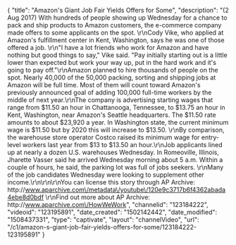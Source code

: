 {
    "title": "Amazon's Giant Job Fair Yields Offers for Some",
    "description": "(2 Aug 2017) With hundreds of people showing up Wednesday for a chance to pack and ship products to Amazon customers, the e-commerce company made offers to some applicants on the spot. \r\nCody Vike, who applied at Amazon's fulfillment center in Kent, Washington, says he was one of those offered a job. \r\n\"I have a lot friends who work for Amazon and have nothing but good things to say,\" Vike said. \"Pay initially starting out is a little lower than expected but work your way up, put in the hard work and it's going to pay off.\"\r\nAmazon planned to hire thousands of people on the spot. Nearly 40,000 of the 50,000 packing, sorting and shipping jobs at Amazon will be full time. Most of them will count toward Amazon's previously announced goal of adding 100,000 full-time workers by the middle of next year.\r\nThe company is advertising starting wages that range from $11.50 an hour in Chattanooga, Tennessee, to $13.75 an hour in Kent, Washington, near Amazon's Seattle headquarters. The $11.50 rate amounts to about $23,920 a year. In Washington state, the current minimum wage is $11.50 but by 2020 this will increase to $13.50. \r\nBy comparison, the warehouse store operator Costco raised its minimum wage for entry-level workers last year from $13 to $13.50 an hour.\r\nJob applicants lined up at nearly a dozen U.S. warehouses Wednesday. In Romeoville, Illinois, Jharette Vasser said he arrived Wednesday morning about 5 a.m. Within a couple of hours, he said, the parking lot was full of jobs seekers. \r\nMany of the job candidates Wednesday were looking to supplement other income.\r\n\r\n\r\nYou can license this story through AP Archive: http:\/\/www.aparchive.com\/metadata\/youtube\/120e9c3717b6f4362abada4ebe8d0bdf \r\nFind out more about AP Archive: http:\/\/www.aparchive.com\/HowWeWork",
    "channelid": "123184222",
    "videoid": "123195891",
    "date_created": "1502142442",
    "date_modified": "1508437331",
    "type": "captivate",
    "layout": "channelVideo",
    "url": "\/c1\/amazon-s-giant-job-fair-yields-offers-for-some\/123184222-123195891"
}